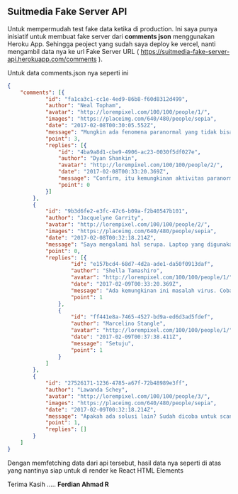 ## Suitmedia Fake Server API

Untuk mempermudah test fake data ketika di production. Ini saya punya inisiatif untuk membuat fake server dari **comments json** menggunakan Heroku App. 
Sehingga peoject yang sudah saya deploy ke vercel, nanti mengambil data nya ke url Fake Server URL ( https://suitmedia-fake-server-api.herokuapp.com/comments ).

Untuk data comments.json nya seperti ini

```json
{
    "comments": [{
            "id": "fa1ca3c1-cc1e-4ed9-86b8-f60d8312d499",
            "author": "Neal Topham",
            "avatar": "http://lorempixel.com/100/100/people/1/",
            "images": "https://placeimg.com/640/480/people/sepia",
            "date": "2017-02-08T00:30:05.552Z",
            "message": "Mungkin ada fenomena paranormal yang tidak bisa dijelaskan. Lebih baik nyala mati sendiri daripada tidak nyala sama sekali",
            "point": 3,
            "replies": [{
                "id": "4ba9a8d1-cbe9-4906-ac23-0030f5df027e",
                "author": "Dyan Shankin",
                "avatar": "http://lorempixel.com/100/100/people/2/",
                "date": "2017-02-08T00:33:20.369Z",
                "message": "Confirm, itu kemungkinan aktivitas paranormal.",
                "point": 0
            }]
        },
        {
            "id": "9b3d6fe2-e3fc-47c6-b09a-f2b40547b101",
            "author": "Jacquelyne Garrity",
            "avatar": "http://lorempixel.com/100/100/people/2/",
            "images": "https://placeimg.com/640/480/people/sepia",
            "date": "2017-02-08T00:32:18.214Z",
            "message": "Saya mengalami hal serupa. Laptop yang digunakan Toshiba L645. Tolong infonya.",
            "point": 0,
            "replies": [{
                    "id": "e157bcd4-68d7-4d2a-ade1-da50f0913daf",
                    "author": "Shella Tamashiro",
                    "avatar": "http://lorempixel.com/100/100/people/1/",
                    "date": "2017-02-09T00:33:20.369Z",
                    "message": "Ada kemungkinan ini masalah virus. Coba dilakukan virus scan menggunakan software anti virus.",
                    "point": 1
                },
                {
                    "id": "ff441e8a-7465-4527-bd9a-ed6d3ad5fdef",
                    "author": "Marcelino Stangle",
                    "avatar": "http://lorempixel.com/100/100/people/1/",
                    "date": "2017-02-09T00:37:38.411Z",
                    "message": "Setuju",
                    "point": 1
                }
            ]
        },
        {
            "id": "27526171-1236-4785-a67f-72b48989e3ff",
            "author": "Lawanda Schey",
            "avatar": "http://lorempixel.com/100/100/people/3/",
            "images": "https://placeimg.com/640/480/people/sepia",
            "date": "2017-02-09T00:32:18.214Z",
            "message": "Apakah ada solusi lain? Sudah dicoba untuk scan virus tapi kasus ini tetap ada.",
            "point": 1,
            "replies": []
        }
    ]
}
```

Dengan memfetching data dari api tersebut, hasil data nya seperti di atas yang nantinya siap untuk di render ke React HTML Elements

Terima Kasih .....
**Ferdian Ahmad R**
